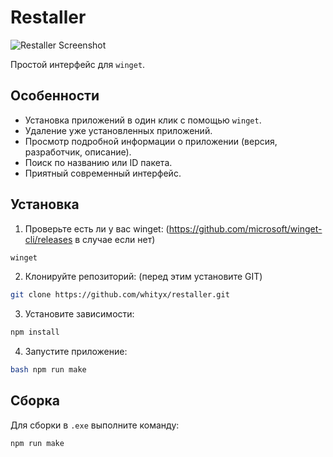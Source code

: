 # Restaller

![Restaller Screenshot](https://i.imgur.com/ZnmRD9M.png)

Простой интерфейс для `winget`. 

## Особенности

-   Установка приложений в один клик с помощью `winget`.
-   Удаление уже установленных приложений.
-   Просмотр подробной информации о приложении (версия, разработчик, описание).
-   Поиск по названию или ID пакета.
-   Приятный современный интерфейс.


## Установка

1. Проверьте есть ли у вас winget: (https://github.com/microsoft/winget-cli/releases в случае если нет)
```bash
winget
```
2.  Клонируйте репозиторий: (перед этим установите GIT) 
```bash
git clone https://github.com/whityx/restaller.git
```
3.  Установите зависимости:
```bash
npm install
```
4.  Запустите приложение:
```bash
bash npm run make
```
## Сборка 

Для сборки в `.exe`  выполните команду: 

```bash
npm run make

